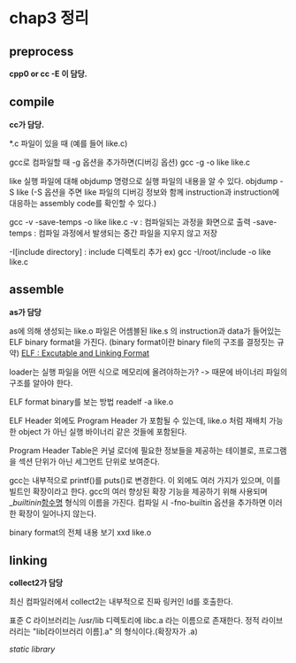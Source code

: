 chap3 정리
=

## preprocess
**cpp0 or cc -E 이 담당.**


## compile
**cc가 담당.**

*.c 파일이 있을 때
(예를 들어 like.c)

gcc로 컴파일할 때 -g 옵션을 추가하면(디버깅 옵션)
gcc -g -o like like.c

like 실행 파일에 대해 objdump 명령으로 실행 파일의 내용을 알 수 있다.
objdump -S like
(-S 옵션을 주면 like 파일의 디버깅 정보와 함께 instruction과 instruction에 대응하는 assembly code를 확인할 수 있다.)


gcc -v -save-temps -o like like.c
-v : 컴파일되는 과정을 화면으로 출력
-save-temps : 컴파일 과정에서 발생되는 중간 파일을 지우지 않고 저장

-I[include directory] : include 디렉토리 추가
    ex) gcc -I/root/include -o like like.c



## assemble
**as가 담당**

as에 의해 생성되는 like.o 파일은 어셈블된 like.s 의 instruction과 data가 들어있는 ELF binary format을 가진다.
(binary format이란 binary file의 구조를 결정짓는 규약)
[ELF : Excutable and Linking Format](https://en.wikipedia.org/wiki/Executable_and_Linkable_Format)

loader는 실행 파일을 어떤 식으로 메모리에 올려야하는가?
    -> 때문에 바이너리 파일의 구조를 알아야 한다.

ELF format binary를 보는 방법
readelf -a like.o

ELF Header 외에도 Program Header 가 포함될 수 있는데,
like.o 처럼 재배치 가능한 object 가 아닌 실행 바이너리 같은 것들에 포함된다.

Program Header Table은 커널 로더에 필요한 정보들을 제공하는 테이블로, 프로그램을 섹션 단위가 아닌 세그먼트 단위로 보여준다.

gcc는 내부적으로 printf()를 puts()로 변경한다. 이 외에도 여러 가지가 있으며,  이를 빌트인 확장이라고 한다.
gcc의 여러 향상된 확장 기능을 제공하기 위해 사용되며 __builtinin_[함수명]() 형식의 이름을 가진다.
컴파일 시 -fno-builtin 옵션을 추가하면 이러한 확장이 일어나지 않는다.


binary format의 전체 내용 보기
xxd like.o


## linking
**collect2가 담당**

최신 컴파일러에서 collect2는 내부적으로 진짜 링커인 ld를 호출한다.


표준 C 라이브러리는 /usr/lib 디렉토리에 libc.a 라는 이름으로 존재한다.
정적 라이브러리는 "lib[라이브러리 이름].a" 의 형식이다.(확장자가 .a)



*static library*




